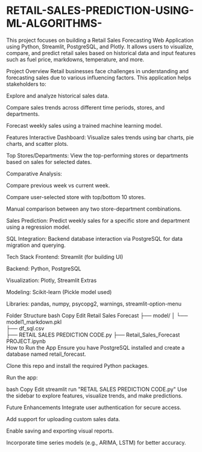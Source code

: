 # RETAIL-SALES-PREDICTION-USING-ML-ALGORITHMS-
This project focuses on building a Retail Sales Forecasting Web Application using Python, Streamlit, PostgreSQL, and Plotly. It allows users to visualize, compare, and predict retail sales based on historical data and input features such as fuel price, markdowns, temperature, and more.

 Project Overview
Retail businesses face challenges in understanding and forecasting sales due to various influencing factors. This application helps stakeholders to:

Explore and analyze historical sales data.

Compare sales trends across different time periods, stores, and departments.

Forecast weekly sales using a trained machine learning model.

 Features
 Interactive Dashboard: Visualize sales trends using bar charts, pie charts, and scatter plots.

 Top Stores/Departments: View the top-performing stores or departments based on sales for selected dates.

 Comparative Analysis:

Compare previous week vs current week.

Compare user-selected store with top/bottom 10 stores.

Manual comparison between any two store-department combinations.

 Sales Prediction: Predict weekly sales for a specific store and department using a regression model.

 SQL Integration: Backend database interaction via PostgreSQL for data migration and querying.

 Tech Stack
Frontend: Streamlit (for building UI)

Backend: Python, PostgreSQL

Visualization: Plotly, Streamlit Extras

Modeling: Scikit-learn (Pickle model used)

Libraries: pandas, numpy, psycopg2, warnings, streamlit-option-menu

 Folder Structure
bash
Copy
Edit
 Retail Sales Forecast
├── model/
│   └── model1_markdown.pkl  
├── df_sql.csv                
├── RETAIL SALES PREDICTION CODE.py 
├── Retail_Sales_Forecast PROJECT.ipynb  
 How to Run the App
Ensure you have PostgreSQL installed and create a database named retail_forecast.

Clone this repo and install the required Python packages.

Run the app:

bash
Copy
Edit
streamlit run "RETAIL SALES PREDICTION CODE.py"
Use the sidebar to explore features, visualize trends, and make predictions.

 Future Enhancements
Integrate user authentication for secure access.

Add support for uploading custom sales data.

Enable saving and exporting visual reports.

Incorporate time series models (e.g., ARIMA, LSTM) for better accuracy.
